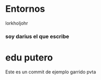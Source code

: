 # Entornos
lorkholjohr
### soy darius el que escribe
# edu putero

Este es un commit de ejemplo
garrido pvta

